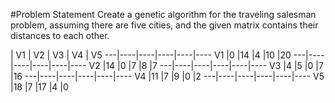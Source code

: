 #Problem Statement
Create a genetic algorithm for the traveling salesman problem, assuming there are five cities, and the given matrix contains their distances to each other.

   | V1 | V2 | V3 | V4 | V5 
---|----|----|----|----|----
V1 |0   |14  |4   |10  |20
---|----|----|----|----|----
V2 |14  |0   |7   |8   |7
---|----|----|----|----|----
V3 |4   |5   |0   |7   |16
---|----|----|----|----|----
V4 |11  |7   |9   |0   |2
---|----|----|----|----|----
V5 |18  |7   |17  |4   |0
